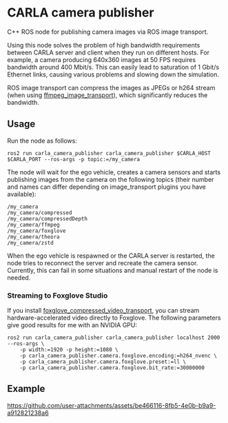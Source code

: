 # CARLA camera publisher

C++ ROS node for publishing camera images via ROS image transport.

Using this node solves the problem of high bandwidth requirements
between CARLA server and client when they run on different hosts. For
example, a camera producing 640x360 images at 50 FPS requires
bandwidth around 400 Mbit/s. This can easily lead to saturation of
1 Gbit/s Ethernet links, causing various problems and slowing down the
simulation.

ROS image transport can compress the images as JPEGs or h264 stream
(when using [ffmpeg_image_transport][]), which significantly reduces
the bandwidth.

## Usage

Run the node as follows:

    ros2 run carla_camera_publisher carla_camera_publisher $CARLA_HOST $CARLA_PORT --ros-args -p topic:=/my_camera

The node will wait for the ego vehicle, creates a camera sensors and
starts publishing images from the camera on the following topics
(their number and names can differ depending on image_transport
plugins you have available):

    /my_camera
    /my_camera/compressed
    /my_camera/compressedDepth
    /my_camera/ffmpeg
    /my_camera/foxglove
    /my_camera/theora
    /my_camera/zstd

When the ego vehicle is respawned or the CARLA server is restarted,
the node tries to reconnect the server and recreate the camera sensor.
Currently, this can fail in some situations and manual restart of the
node is needed.

### Streaming to Foxglove Studio

If you install [foxglove_compressed_video_transport][], you can stream
hardware-accelerated video directly to Foxglove. The following
parameters give good results for me with an NVIDIA GPU:

    ros2 run carla_camera_publisher carla_camera_publisher localhost 2000 --ros-args \
        -p width:=1920 -p height:=1080 \
        -p carla_camera_publisher.camera.foxglove.encoding:=h264_nvenc \
        -p carla_camera_publisher.camera.foxglove.preset:=ll \
        -p carla_camera_publisher.camera.foxglove.bit_rate:=30000000

[ffmpeg_image_transport]: https://github.com/ros-misc-utilities/ffmpeg_image_transport/
[foxglove_compressed_video_transport]: https://github.com/ros-misc-utilities/foxglove_compressed_video_transport/

## Example

https://github.com/user-attachments/assets/be466116-8fb5-4e0b-b9a9-a912821238a6

